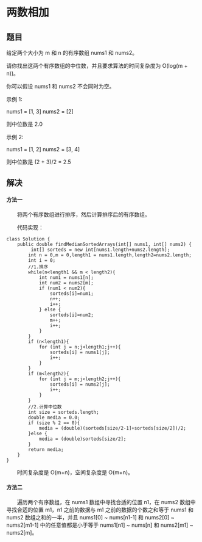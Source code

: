 # 两数相加

## 题目

给定两个大小为 m 和 n 的有序数组 nums1 和 nums2。

请你找出这两个有序数组的中位数，并且要求算法的时间复杂度为 O(log(m + n))。

你可以假设 nums1 和 nums2 不会同时为空。

示例 1:

nums1 = [1, 3]
nums2 = [2]

则中位数是 2.0

示例 2:

nums1 = [1, 2]
nums2 = [3, 4]

则中位数是 (2 + 3)/2 = 2.5



## 解决

#### 方法一
　　将两个有序数组进行排序，然后计算排序后的有序数组。

　　代码实现：
```
class Solution {
    public double findMedianSortedArrays(int[] nums1, int[] nums2) {
         int[] sorteds = new int[nums1.length+nums2.length];
		int n = 0,m = 0,length1 = nums1.length,length2=nums2.length;
		int i = 0;
		//1.排序
		while(n<length1 && m < length2){
			int num1 = nums1[n];
			int num2 = nums2[m];
			if (num1 < num2){
				sorteds[i]=num1;
				n++;
				i++;
			} else {
				sorteds[i]=num2;
				m++;
				i++;
			}
		}
		if (n<length1){
			for (int j = n;j<length1;j++){
				sorteds[i] = nums1[j];
				i++;
			}
		}
		if (m<length2){
			for (int j = m;j<length2;j++){
				sorteds[i] = nums2[j];
				i++;
			}
		}
		//2.计算中位数
		int size = sorteds.length;
		double media = 0.0;
		if (size % 2 == 0){
			media = (double)(sorteds[size/2-1]+sorteds[size/2])/2;
		}else {
			media = (double)sorteds[size/2];
		}
		return media;
    }
}
```

　　时间复杂度是 O(m+n)，空间复杂度是 O(m+n)。

#### 方法二
　　遍历两个有序数组，在 nums1 数组中寻找合适的位置 n1，在 nums2 数组中寻找合适的位置 m1，n1 之前的数据与 m1 之前的数据的个数之和等于 nums1 和 nums2 数组之和的一半，并且 nums1[0] ~ nums[n1-1] 和 nums2[0] ~ nums2[m1-1] 中的任意值都是小于等于 nums1[n1] ~ nums[n] 和 nums2[m1] ~ nums2[m]。

